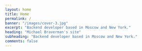 ```yaml
---
layout: home
title: Home
permalink: /
banner: "/images/cover-3.jpg"
excerpt: "Backend developer based in Moscow and New York."
heading: "Michael Braverman's site"
subheading: "Backend developer based in Moscow and New York."
comments: false
---
```

